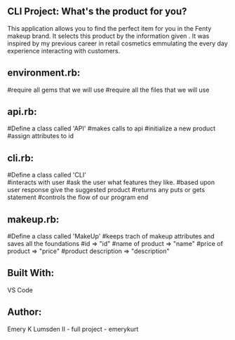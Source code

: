 ## CLI Project: What's the product for you?

This application allows you to find the perfect item for you in the Fenty makeup brand. It selects this product by the information given .  It was inspired by my previous career in retail cosmetics emmulating the every day experience interacting with customers. 


## environment.rb:
#require all gems that we will use
#require all the files that we will use

## api.rb: 
#Define a class called 'API' 
    #makes calls to api
            #initialize a new product
            #assign attributes to id


## cli.rb:
#Define a class called 'CLI'  
    #interacts with user 
        #ask the user what features they like.
        #based upon user response give the suggested product
    #returns any puts or gets statement
    #controls the flow of our program
end

## makeup.rb:
#Define a class called 'MakeUp' 
    #keeps trach of makeup attributes and saves all the foundations 
        #id => "id"
        #name of product => "name"
        #price of product => "price"
        #product description => "description"

## Built With:
VS Code

## Author:
Emery K Lumsden II - full project - emerykurt 


